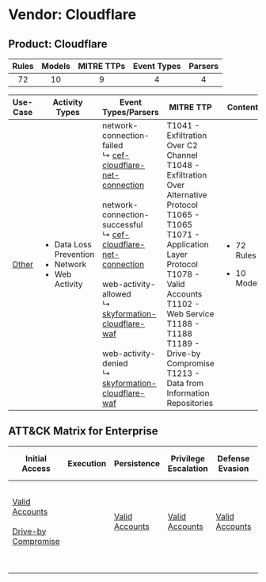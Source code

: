Vendor: Cloudflare
==================
Product: Cloudflare
-------------------
| Rules | Models | MITRE TTPs | Event Types | Parsers |
|:-----:|:------:|:----------:|:-----------:|:-------:|
|  72   |   10   |     9      |      4      |    4    |

|               Use-Case                | Activity Types                                                              | Event Types/Parsers                                                                                                                                                                                                                                                                                                                                                                                                                                                                                                       | MITRE TTP                                                                                                                                                                                                                                                                                        | Content                                               |
|:-------------------------------------:| --------------------------------------------------------------------------- | ------------------------------------------------------------------------------------------------------------------------------------------------------------------------------------------------------------------------------------------------------------------------------------------------------------------------------------------------------------------------------------------------------------------------------------------------------------------------------------------------------------------------- | ------------------------------------------------------------------------------------------------------------------------------------------------------------------------------------------------------------------------------------------------------------------------------------------------ | ----------------------------------------------------- |
| [Other](../UseCases/usecase_other.md) | <ul><li>Data Loss Prevention</li><li>Network</li><li>Web Activity</li></ul> |  network-connection-failed<br> ↳ [cef-cloudflare-net-connection](../Parsers/parserContent_cef-cloudflare-net-connection.md)<br><br> network-connection-successful<br> ↳ [cef-cloudflare-net-connection](../Parsers/parserContent_cef-cloudflare-net-connection.md)<br><br> web-activity-allowed<br> ↳ [skyformation-cloudflare-waf](../Parsers/parserContent_skyformation-cloudflare-waf.md)<br><br> web-activity-denied<br> ↳ [skyformation-cloudflare-waf](../Parsers/parserContent_skyformation-cloudflare-waf.md)<br> | T1041 - Exfiltration Over C2 Channel<br>T1048 - Exfiltration Over Alternative Protocol<br>T1065 - T1065<br>T1071 - Application Layer Protocol<br>T1078 - Valid Accounts<br>T1102 - Web Service<br>T1188 - T1188<br>T1189 - Drive-by Compromise<br>T1213 - Data from Information Repositories<br> | <ul><li>72 Rules</li></ul><ul><li>10 Models</li></ul> |

ATT&CK Matrix for Enterprise
----------------------------
| Initial Access                                                                                                                              | Execution | Persistence                                                         | Privilege Escalation                                                | Defense Evasion                                                     | Credential Access | Discovery | Lateral Movement | Collection                                                                              | Command and Control                                                                                                                             | Exfiltration                                                                                                                                                                 | Impact |
| ------------------------------------------------------------------------------------------------------------------------------------------- | --------- | ------------------------------------------------------------------- | ------------------------------------------------------------------- | ------------------------------------------------------------------- | ----------------- | --------- | ---------------- | --------------------------------------------------------------------------------------- | ----------------------------------------------------------------------------------------------------------------------------------------------- | ---------------------------------------------------------------------------------------------------------------------------------------------------------------------------- | ------ |
| [Valid Accounts](https://attack.mitre.org/techniques/T1078)<br><br>[Drive-by Compromise](https://attack.mitre.org/techniques/T1189)<br><br> |           | [Valid Accounts](https://attack.mitre.org/techniques/T1078)<br><br> | [Valid Accounts](https://attack.mitre.org/techniques/T1078)<br><br> | [Valid Accounts](https://attack.mitre.org/techniques/T1078)<br><br> |                   |           |                  | [Data from Information Repositories](https://attack.mitre.org/techniques/T1213)<br><br> | [Web Service](https://attack.mitre.org/techniques/T1102)<br><br>[Application Layer Protocol](https://attack.mitre.org/techniques/T1071)<br><br> | [Exfiltration Over Alternative Protocol](https://attack.mitre.org/techniques/T1048)<br><br>[Exfiltration Over C2 Channel](https://attack.mitre.org/techniques/T1041)<br><br> |        |